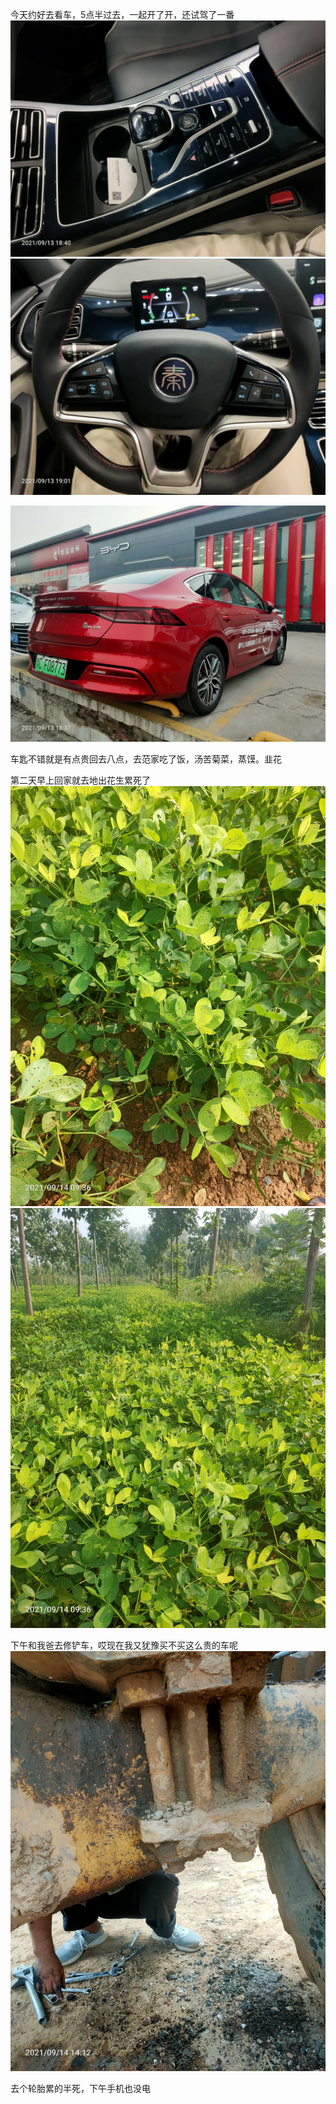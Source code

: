 今天约好去看车，5点半过去，一起开了开，还试驾了一番
![](../../img/6904315-ce9cc11a650c52cc.jpg)
![](../../img/6904315-cd4d9cbab1fb6c86.jpg)

![](../../img/6904315-3ddc3e2cb8bba7d4.jpg)


车匙不错就是有点贵回去八点，去范家吃了饭，汤苦菊菜，蒸馍。韭花

第二天早上回家就去地出花生累死了
![](../../img/6904315-8af0fba106b7591e.jpg)
![](../../img/6904315-5cb49dc3c52880c1.jpg)


下午和我爸去修铲车，哎现在我又犹豫买不买这么贵的车呢
![](../../img/6904315-56cb792ddaa085a4.jpg)

去个轮胎累的半死，下午手机也没电
